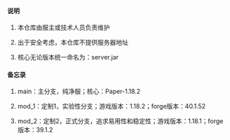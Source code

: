 #### 说明

1. 本仓库由服主或技术人员负责维护

2. 出于安全考虑，本仓库不提供服务器地址

3. 核心无论版本统一命名为：server.jar

#### 备忘录

1. main：主分支，纯净服；核心：Paper-1.18.2

2. mod_1：定制1，实验性分支；游戏版本：1.18.2；forge版本：40.1.52

3. mod_2：定制2，正式分支，追求易用性和稳定性；游戏版本：1.18.1；forge版本：39.1.2
